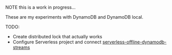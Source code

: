 NOTE this is a work in progress...

These are my experiments with DynamoDB and DynamoDB local.

TODO:

- Create distributed lock that actually works
- Configure Serverless project and connect [serverless-offline-dynamodb-streams](https://www.npmjs.com/package/serverless-offline-dynamodb-streams)
